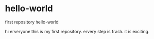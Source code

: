 # hello-world
first repository hello-world 

hi erveryone
this is my first repository. 
ervery step is frash.
it is exciting.
